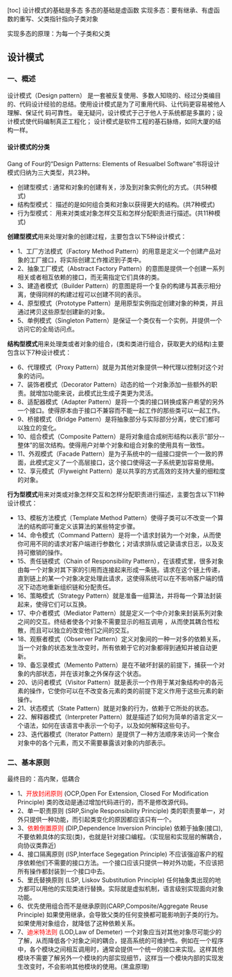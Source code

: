 [toc]
设计模式的基础是多态
多态的基础是虚函数
实现多态：要有继承、有虚函数的重写、父类指针指向子类对象

实现多态的原理：为每一个子类和父类
## 设计模式

### 一、概述

设计模式（Design pattern） 
是一套被反复使用、多数人知晓的、经过分类编目的、代码设计经验的总结。使用设计模式是为了可重用代码、让代码更容易被他人理解、保证代 码可靠性。 毫无疑问，设计模式于己于他人于系统都是多赢的；设计模式使代码编制真正工程化；
设计模式是软件工程的基石脉络，如同大厦的结构一样。

#### 设计模式的分类

Gang of Four的“Design Patterns: Elements of Resualbel Software”书将设计模式归纳为三大类型，共23种。

* 创建型模式 :  通常和对象的创建有关，涉及到对象实例化的方式。（共5种模式)
* 结构型模式： 描述的是如何组合类和对象以获得更大的结构。(共7种模式)
* 行为型模式： 用来对类或对象怎样交互和怎样分配职责进行描述。(共11种模式)

**创建型模式**用来处理对象的创建过程，主要包含以下5种设计模式：

* 1、工厂方法模式（Factory Method Pattern）的用意是定义一个创建产品对象的工厂接口，将实际创建工作推迟到子类中。
* 2、抽象工厂模式（Abstract Factory Pattern）的意图是提供一个创建一系列相关或者相互依赖的接口，而无需指定它们具体的类。
* 3、建造者模式（Builder Pattern）的意图是将一个复杂的构建与其表示相分离，使得同样的构建过程可以创建不同的表示。
* 4、原型模式（Prototype Pattern）是用原型实例指定创建对象的种类，并且通过拷贝这些原型创建新的对象。
* 5、单例模式（Singleton Pattern）是保证一个类仅有一个实例，并提供一个访问它的全局访问点。

**结构型模式**用来处理类或者对象的组合，(类和类进行组合，获取更大的结构)主要包含以下7种设计模式：

* 6、代理模式（Proxy Pattern）就是为其他对象提供一种代理以控制对这个对象的访问。
* 7、装饰者模式（Decorator Pattern）动态的给一个对象添加一些额外的职责。就增加功能来说，此模式比生成子类更为灵活。 
* 8、适配器模式（Adapter Pattern）是将一个类的接口转换成客户希望的另外一个接口。使得原本由于接口不兼容而不能一起工作的那些类可以一起工作。 
* 9、桥接模式（Bridge Pattern）是将抽象部分与实际部分分离，使它们都可以独立的变化。
* 10、组合模式（Composite Pattern）是将对象组合成树形结构以表示“部分--整体”的层次结构。使得用户对单个对象和组合对象的使用具有一致性。
* 11、外观模式（Facade Pattern）是为子系统中的一组接口提供一个一致的界面，此模式定义了一个高层接口，这个接口使得这一子系统更加容易使用。
* 12、享元模式（Flyweight Pattern）是以共享的方式高效的支持大量的细粒度的对象。

**行为型模式**用来对类或对象怎样交互和怎样分配职责进行描述，主要包含以下11种设计模式：

* 13、模板方法模式（Template Method Pattern）使得子类可以不改变一个算法的结构即可重定义该算法的某些特定步骤。 
* 14、命令模式（Command Pattern）是将一个请求封装为一个对象，从而使你可用不同的请求对客户端进行参数化；对请求排队或记录请求日志，以及支持可撤销的操作。
* 15、责任链模式（Chain of Responsibility Pattern），在该模式里，很多对象由每一个对象对其下家的引用而连接起来形成一条链。请求在这个链上传递，直到链上的某一个对象决定处理此请求，这使得系统可以在不影响客户端的情况下动态地重新组织链和分配责任。 
* 16、策略模式（Strategy Pattern）就是准备一组算法，并将每一个算法封装起来，使得它们可以互换。
* 17、中介者模式（Mediator Pattern）就是定义一个中介对象来封装系列对象之间的交互。终结者使各个对象不需要显示的相互调用 ，从而使其耦合性松散，而且可以独立的改变他们之间的交互。
* 18、观察者模式（Observer Pattern）定义对象间的一种一对多的依赖关系，当一个对象的状态发生改变时，所有依赖于它的对象都得到通知并被自动更新。
* 19、备忘录模式（Memento Pattern）是在不破坏封装的前提下，捕获一个对象的内部状态，并在该对象之外保存这个状态。
* 20、访问者模式（Visitor Pattern）就是表示一个作用于某对象结构中的各元素的操作，它使你可以在不改变各元素的类的前提下定义作用于这些元素的新操作。
* 21、状态模式（State Pattern）就是对象的行为，依赖于它所处的状态。
* 22、解释器模式（Interpreter Pattern）就是描述了如何为简单的语言定义一个语法，如何在该语言中表示一个句子，以及如何解释这些句子。 
* 23、迭代器模式（Iterator Pattern）是提供了一种方法顺序来访问一个聚合对象中的各个元素，而又不需要暴露该对象的内部表示。

### 二、基本原则 ###
最终目的：高内聚，低耦合

* 1、<font color=red>开放封闭原则</font> (OCP,Open For Extension, Closed For Modification Principle)
类的改动是通过增加代码进行的，而不是修改源代码。
* 2、单一职责原则  (SRP,Single Responsibility Principle)
类的职责要单一，对外只提供一种功能，而引起类变化的原因都应该只有一个。
* 3、<font color=red>依赖倒置原则</font> (DIP,Dependence Inversion Principle)
依赖于抽象(接口),不要依赖具体的实现(类)，也就是针对接口编程。（实现层和实现层的解耦合，向协议类靠近)
* 4、接口隔离原则 (ISP,Interface Segegation Principle)
不应该强迫客户的程序依赖他们不需要的接口方法。一个接口应该只提供一种对外功能，不应该把所有操作都封装到一个接口中去。
* 5、里氏替换原则 (LSP, Liskov Substitution Principle)
 	任何抽象类出现的地方都可以用他的实现类进行替换。实际就是虚拟机制，语言级别实现面向对象功能。
* 6、优先使用组合而不是继承原则(CARP,Composite/Aggregate Reuse Principle)
如果使用继承，会导致父类的任何变换都可能影响到子类的行为。
如果使用对象组合，就降低了这种依赖关系。
* 7、<font color=red>迪米特法则</font> (LOD,Law of Demeter)
一个对象应当对其他对象尽可能少的了解，从而降低各个对象之间的耦合，提高系统的可维护性。例如在一个程序中，各个模块之间相互调用时，通常会提供一个统一的接口来实现。这样其他模块不需要了解另外一个模块的内部实现细节，这样当一个模块内部的实现发生改变时，不会影响其他模块的使用。(黑盒原理)